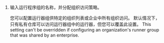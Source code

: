 1. 输入运行程序组的名称，并分配组织访问策略。

    您可以配置运行器组供特定的组织列表或企业中所有组织访问。 默认情况下，只有私有仓库可以访问运行器组中的运行器，但您可以覆盖此设置。 This setting can't be overridden if configuring an organization's runner group that was shared by an enterprise.
